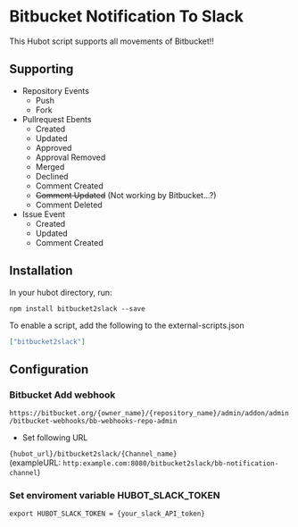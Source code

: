 # Bitbucket Notification To Slack

This Hubot script supports all movements of Bitbucket!!

## Supporting
- Repository Events
    + Push
    + Fork
- Pullrequest Ebents
    + Created
    + Updated
    + Approved
    + Approval Removed
    + Merged
    + Declined
    + Comment Created
    + ~~Comment Updated~~ (Not working by Bitbucket...?)
    + Comment Deleted
- Issue Event
    + Created
    + Updated
    + Comment Created

## Installation

In your hubot directory, run:

`npm install bitbucket2slack --save`

To enable a script, add the following to the external-scripts.json

```json
["bitbucket2slack"]
```

## Configuration

### Bitbucket Add webhook

`https://bitbucket.org/{owner_name}/{repository_name}/admin/addon/admin/bitbucket-webhooks/bb-webhooks-repo-admin`

- Set following URL

`{hubot_url}/bitbucket2slack/{Channel_name}`  
(exampleURL: `http:example.com:8080/bitbucket2slack/bb-notification-channel`)

### Set enviroment variable HUBOT_SLACK_TOKEN

`export HUBOT_SLACK_TOKEN = {your_slack_API_token}`
